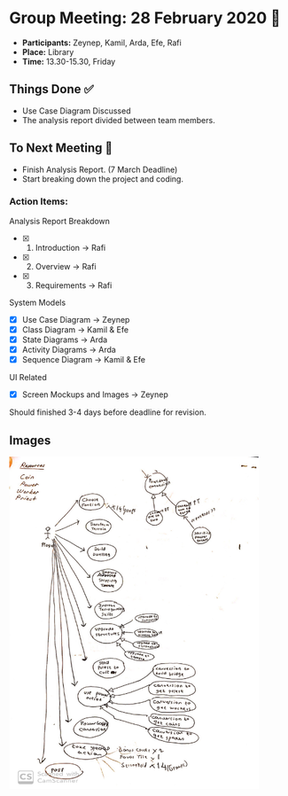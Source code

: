 # **Group Meeting: 28 February 2020** :calendar:

- **Participants:** Zeynep, Kamil, Arda, Efe, Rafi
- **Place:** Library
- **Time:** 13.30-15.30, Friday

## **Things Done** :white_check_mark:

- Use Case Diagram Discussed
- The analysis report divided between team members.

## **To Next Meeting** :bookmark:

- Finish Analysis Report. (7 March Deadline)
- Start breaking down the project and coding.

### Action Items:

Analysis Report Breakdown

- [X] 1. Introduction -> Rafi
- [X] 2. Overview -> Rafi
- [X] 3. Requirements -> Rafi

System Models
- [X] Use Case Diagram -> Zeynep
- [X] Class Diagram -> Kamil & Efe
- [X] State Diagrams -> Arda
- [X] Activity Diagrams -> Arda
- [X] Sequence Diagram -> Kamil & Efe

UI Related
- [X] Screen Mockups and Images -> Zeynep

Should finished 3-4 days before deadline for revision.

## **Images**

<img src="Images/use_case_draft.jpg" width="450" height="600">

 